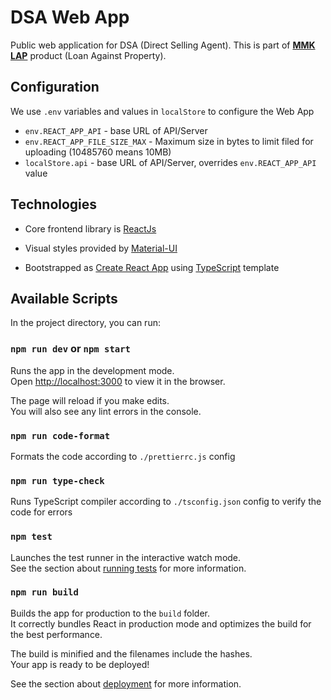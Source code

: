 # DSA Web App 

Public web application for DSA (Direct Selling Agent). 
This is part of **[MMK LAP](https://mymoneykarma.atlassian.net/wiki/spaces/LAP/)** product (Loan Against Property).  

## Configuration

We use `.env` variables and values in `localStore` to configure the Web App

- `env.REACT_APP_API` - base URL of API/Server  
- `env.REACT_APP_FILE_SIZE_MAX` - Maximum size in bytes to limit filed for uploading (10485760 means 10MB)
- `localStore.api` - base URL of API/Server, overrides `env.REACT_APP_API` value

## Technologies

- Core frontend library is [ReactJs](https://reactjs.org/)

- Visual styles provided by [Material-UI](https://material-ui.com/)

- Bootstrapped as [Create React App](https://github.com/facebook/create-react-app) using [TypeScript](https://www.typescriptlang.org/) template

## Available Scripts

In the project directory, you can run:

### `npm run dev` or `npm start`

Runs the app in the development mode.\
Open [http://localhost:3000](http://localhost:3000) to view it in the browser.

The page will reload if you make edits.\
You will also see any lint errors in the console.

### `npm run code-format`

Formats the code according to `./prettierrc.js` config

### `npm run type-check`

Runs TypeScript compiler according to `./tsconfig.json` config to verify the code for errors

### `npm test`

Launches the test runner in the interactive watch mode.\
See the section about [running tests](https://facebook.github.io/create-react-app/docs/running-tests) for more information.

### `npm run build`

Builds the app for production to the `build` folder.\
It correctly bundles React in production mode and optimizes the build for the best performance.

The build is minified and the filenames include the hashes.\
Your app is ready to be deployed!

See the section about [deployment](https://facebook.github.io/create-react-app/docs/deployment) for more information.

